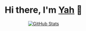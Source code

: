 <p>
  <h1 align="center">
    <b>Hi there, I'm <a href="https://singularpoint.cc">Yah</a> 👋</b>
  </h1>
</p>

<p align="center">
  <a href="https://github.com/wangxiaoerYah">
    <img alt="GitHub Stats" src="https://github-readme-stats.vercel.app/api?username=wangxiaoerYah&count_private=true&show_icons=true&theme=radical" />
    </a>
</p>
